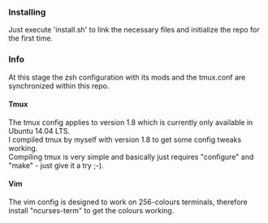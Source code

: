 ### Installing
Just execute 'install.sh' to link the necessary files and initialize the repo for the first time.

### Info
At this stage the zsh configuration with its mods and the tmux.conf are synchronized within this repo.

#### Tmux
The tmux config applies to version 1.8 which is currently only available in Ubuntu 14.04 LTS.  
I compiled tmux by myself with version 1.8 to get some config tweaks working.  
Compiling tmux is very simple and basically just requires "configure" and "make" - just give it a try ;-).

#### Vim
The vim config is designed to work on 256-colours terminals, therefore install "ncurses-term" to get the colours working.
